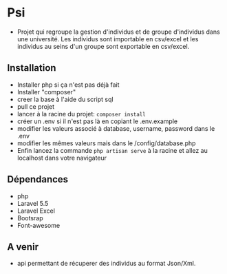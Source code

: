 # Psi

* Projet qui regroupe la gestion d'individus et de groupe d'individus dans une université. Les individus sont importable en csv/excel et les individus au seins d'un groupe sont exportable en csv/excel.

## Installation

* Installer php si ça n'est pas déjà fait
* Installer "composer"
* creer la base à l'aide du script sql
* pull ce projet
* lancer à la racine du projet: ```composer install```
* créer un .env si il n'est pas là en copiant le .env.example
* modifier les valeurs associé à database, username, password dans le .env
* modifier les mêmes valeurs mais dans le /config/database.php
* Enfin lancez la commande ```php artisan serve``` à la racine et allez au localhost dans votre navigateur

## Dépendances

* php
* Laravel 5.5
* Laravel Excel
* Bootsrap
* Font-awesome


## A venir

* api permettant de récuperer des individus au format Json/Xml.